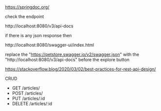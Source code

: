 
https://springdoc.org/

check the endpoint

http://localhost:8080/v3/api-docs

if there is any json response then

http://localhost:8080/swagger-ui/index.html

replace the "https://petstore.swagger.io/v2/swagger.json" with 
the "http://localhost:8080/v3/api-docs" before the explore button

https://stackoverflow.blog/2020/03/02/best-practices-for-rest-api-design/

CRUD

* GET /articles/
* POST /articles/
* PUT /articles/:id
* DELETE /articles/:id